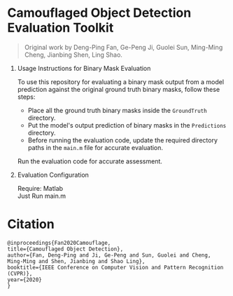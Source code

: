 # Camouflaged Object Detection Evaluation Toolkit

> Original work by Deng-Ping Fan, Ge-Peng Ji, Guolei Sun, Ming-Ming Cheng, Jianbing Shen, Ling Shao.

1. Usage Instructions for Binary Mask Evaluation

    To use this repository for evaluating a binary mask output from a model prediction against the original ground truth binary masks, follow these steps:

    - Place all the ground truth binary masks inside the `GroundTruth` directory.
    - Put the model's output prediction of binary masks in the `Predictions` directory.
    - Before running the evaluation code, update the required directory paths in the `main.m` file for accurate evaluation.

    Run the evaluation code for accurate assessment.

5. Evaluation Configuration

    Require: Matlab <br>
    Just Run main.m

# Citation

    @inproceedings{Fan2020Camouflage,
    title={Camouflaged Object Detection},
    author={Fan, Deng-Ping and Ji, Ge-Peng and Sun, Guolei and Cheng, Ming-Ming and Shen, Jianbing and Shao Ling},
    booktitle={IEEE Conference on Computer Vision and Pattern Recognition (CVPR)},
    year={2020}
    }

